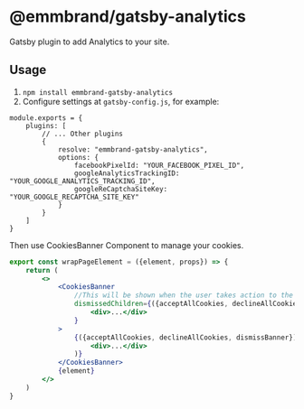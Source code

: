 # @emmbrand/gatsby-analytics

Gatsby plugin to add Analytics to your site.

## Usage

1. ```npm install emmbrand-gatsby-analytics```
3. Configure settings at ```gatsby-config.js```, for example:

```node
module.exports = {
    plugins: [
        // ... Other plugins
        {
            resolve: "emmbrand-gatsby-analytics",
            options: {
                facebookPixelId: "YOUR_FACEBOOK_PIXEL_ID",
                googleAnalyticsTrackingID: "YOUR_GOOGLE_ANALYTICS_TRACKING_ID",
                googleReCaptchaSiteKey: "YOUR_GOOGLE_RECAPTCHA_SITE_KEY"
            }
        }
    ]
}
```

Then use CookiesBanner Component to manage your cookies.

```jsx
export const wrapPageElement = ({element, props}) => {
    return (
        <>
            <CookiesBanner
                //This will be shown when the user takes action to the main banner
                dismissedChildren={({acceptAllCookies, declineAllCookies}) =>
                    <div>...</div>
                }
            >
                {({acceptAllCookies, declineAllCookies, dismissBanner}) => (
                    <div>...</div>
                )}
            </CookiesBanner>
            {element}
        </>
    )
}
```

